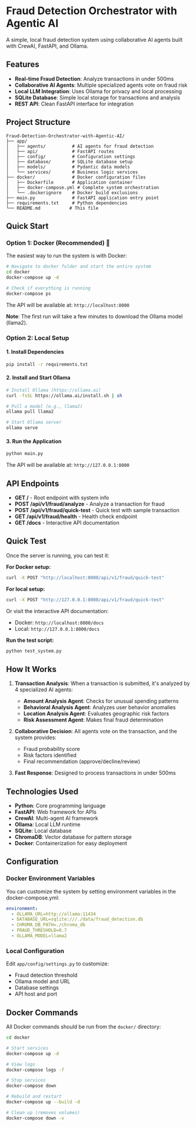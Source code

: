 # Fraud Detection Orchestrator with Agentic AI

A simple, local fraud detection system using collaborative AI agents built with CrewAI, FastAPI, and Ollama.

## Features

- **Real-time Fraud Detection**: Analyze transactions in under 500ms
- **Collaborative AI Agents**: Multiple specialized agents vote on fraud risk
- **Local LLM Integration**: Uses Ollama for privacy and local processing
- **SQLite Database**: Simple local storage for transactions and analysis
- **REST API**: Clean FastAPI interface for integration

## Project Structure

```
Fraud-Detection-Orchestrator-with-Agentic-AI/
├── app/
│   ├── agents/          # AI agents for fraud detection
│   ├── api/             # FastAPI routes
│   ├── config/          # Configuration settings
│   ├── database/        # SQLite database setup
│   ├── models/          # Pydantic data models
│   └── services/        # Business logic services
├── docker/              # Docker configuration files
│   ├── Dockerfile       # Application container
│   ├── docker-compose.yml # Complete system orchestration
│   └── .dockerignore    # Docker build exclusions
├── main.py              # FastAPI application entry point
├── requirements.txt     # Python dependencies
└── README.md           # This file
```

## Quick Start

### Option 1: Docker (Recommended) 🐳

The easiest way to run the system is with Docker:

```bash
# Navigate to docker folder and start the entire system
cd docker
docker-compose up -d

# Check if everything is running
docker-compose ps
```

The API will be available at: `http://localhost:8000`

**Note**: The first run will take a few minutes to download the Ollama model (llama2).

### Option 2: Local Setup

#### 1. Install Dependencies

```bash
pip install -r requirements.txt
```

#### 2. Install and Start Ollama

```bash
# Install Ollama (https://ollama.ai)
curl -fsSL https://ollama.ai/install.sh | sh

# Pull a model (e.g., llama2)
ollama pull llama2

# Start Ollama server
ollama serve
```

#### 3. Run the Application

```bash
python main.py
```

The API will be available at: `http://127.0.0.1:8000`

## API Endpoints

- **GET /** - Root endpoint with system info
- **POST /api/v1/fraud/analyze** - Analyze a transaction for fraud
- **POST /api/v1/fraud/quick-test** - Quick test with sample transaction
- **GET /api/v1/fraud/health** - Health check endpoint
- **GET /docs** - Interactive API documentation

## Quick Test

Once the server is running, you can test it:

**For Docker setup:**
```bash
curl -X POST "http://localhost:8000/api/v1/fraud/quick-test"
```

**For local setup:**
```bash
curl -X POST "http://127.0.0.1:8000/api/v1/fraud/quick-test"
```

Or visit the interactive API documentation:
- Docker: `http://localhost:8000/docs`
- Local: `http://127.0.0.1:8000/docs`

**Run the test script:**
```bash
python test_system.py
```

## How It Works

1. **Transaction Analysis**: When a transaction is submitted, it's analyzed by 4 specialized AI agents:

   - **Amount Analysis Agent**: Checks for unusual spending patterns
   - **Behavioral Analysis Agent**: Analyzes user behavior anomalies
   - **Location Analysis Agent**: Evaluates geographic risk factors
   - **Risk Assessment Agent**: Makes final fraud determination
2. **Collaborative Decision**: All agents vote on the transaction, and the system provides:

   - Fraud probability score
   - Risk factors identified
   - Final recommendation (approve/decline/review)
3. **Fast Response**: Designed to process transactions in under 500ms

## Technologies Used

- **Python**: Core programming language
- **FastAPI**: Web framework for APIs
- **CrewAI**: Multi-agent AI framework
- **Ollama**: Local LLM runtime
- **SQLite**: Local database
- **ChromaDB**: Vector database for pattern storage
- **Docker**: Containerization for easy deployment

## Configuration

### Docker Environment Variables

You can customize the system by setting environment variables in the docker-compose.yml:

```yaml
environment:
  - OLLAMA_URL=http://ollama:11434
  - DATABASE_URL=sqlite:///./data/fraud_detection.db
  - CHROMA_DB_PATH=./chroma_db
  - FRAUD_THRESHOLD=0.7
  - OLLAMA_MODEL=llama2
```

### Local Configuration

Edit `app/config/settings.py` to customize:

- Fraud detection threshold
- Ollama model and URL
- Database settings
- API host and port

## Docker Commands

All Docker commands should be run from the `docker/` directory:

```bash
cd docker

# Start services
docker-compose up -d

# View logs
docker-compose logs -f

# Stop services
docker-compose down

# Rebuild and restart
docker-compose up --build -d

# Clean up (removes volumes)
docker-compose down -v
```
